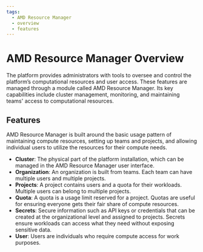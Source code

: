 ```yaml
---
tags:
  - AMD Resource Manager
  - overview
  - features
---
```


# AMD Resource Manager Overview

The platform provides administrators with tools to oversee and control the platform’s computational resources and user access. These features are managed through a module called AMD Resource Manager. Its key capabilities include cluster management, monitoring, and maintaining teams' access to computational resources.

## Features

AMD Resource Manager is built around the basic usage pattern of maintaining compute resources, setting up teams and projects, and allowing individual users to utilize the resources for their compute needs.

- **Cluster**: The physical part of the platform installation, which can be managed in the AMD Resource Manager user interface.
- **Organization**: An organization is built from teams. Each team can have multiple users and multiple projects.
- **Projects**: A project contains users and a quota for their workloads. Multiple users can belong to multiple projects.
- **Quota**: A quota is a usage limit reserved for a project. Quotas are useful for ensuring everyone gets their fair share of compute resources.
- **Secrets**: Secure information such as API keys or credentials that can be created at the organizational level and assigned to projects. Secrets ensure workloads can access what they need without exposing sensitive data.
- **User**: Users are individuals who require compute access for work purposes.
